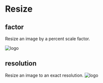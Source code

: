 # **Resize**

## factor

Resize an image by a percent scale factor.

![logo]()

## resolution

Resize an image to an exact resolution.
![logo]()
